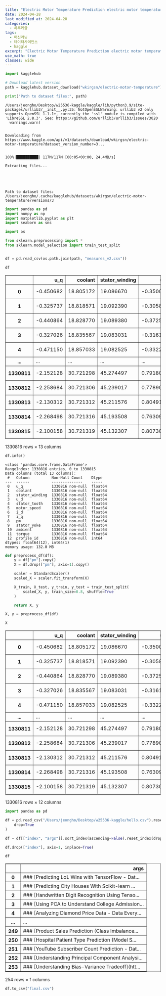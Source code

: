```yaml
---
title: "Electric Motor Temperature Prediction electric motor temperature"
date: 2024-04-28
last_modified_at: 2024-04-28
categories:
  - 하루케글
tags:
  - 머신러닝
  - 데이터사이언스
  - kaggle
excerpt: "Electric Motor Temperature Prediction electric motor temperature 프로젝트"
use_math: true
classes: wide
---
```

```python
import kagglehub

# Download latest version
path = kagglehub.dataset_download("wkirgsn/electric-motor-temperature")

print("Path to dataset files:", path)
```

    /Users/jeongho/Desktop/w25536-kaggle/kaggle/lib/python3.9/site-packages/urllib3/__init__.py:35: NotOpenSSLWarning: urllib3 v2 only supports OpenSSL 1.1.1+, currently the 'ssl' module is compiled with 'LibreSSL 2.8.3'. See: https://github.com/urllib3/urllib3/issues/3020
      warnings.warn(


    Downloading from https://www.kaggle.com/api/v1/datasets/download/wkirgsn/electric-motor-temperature?dataset_version_number=3...


    100%|██████████| 117M/117M [00:05<00:00, 24.4MB/s] 

    Extracting files...


    


    Path to dataset files: /Users/jeongho/.cache/kagglehub/datasets/wkirgsn/electric-motor-temperature/versions/3



```python
import pandas as pd
import numpy as np
import matplotlib.pyplot as plt
import seaborn as sns

import os

from sklearn.preprocessing import *
from sklearn.model_selection import train_test_split


df = pd.read_csv(os.path.join(path, "measures_v2.csv"))
```


```python
df
```




<div>
<style scoped>
    .dataframe tbody tr th:only-of-type {
        vertical-align: middle;
    }

    .dataframe tbody tr th {
        vertical-align: top;
    }

    .dataframe thead th {
        text-align: right;
    }
</style>
<table border="1" class="dataframe">
  <thead>
    <tr style="text-align: right;">
      <th></th>
      <th>u_q</th>
      <th>coolant</th>
      <th>stator_winding</th>
      <th>u_d</th>
      <th>stator_tooth</th>
      <th>motor_speed</th>
      <th>i_d</th>
      <th>i_q</th>
      <th>pm</th>
      <th>stator_yoke</th>
      <th>ambient</th>
      <th>torque</th>
      <th>profile_id</th>
    </tr>
  </thead>
  <tbody>
    <tr>
      <th>0</th>
      <td>-0.450682</td>
      <td>18.805172</td>
      <td>19.086670</td>
      <td>-0.350055</td>
      <td>18.293219</td>
      <td>0.002866</td>
      <td>0.004419</td>
      <td>0.000328</td>
      <td>24.554214</td>
      <td>18.316547</td>
      <td>19.850691</td>
      <td>1.871008e-01</td>
      <td>17</td>
    </tr>
    <tr>
      <th>1</th>
      <td>-0.325737</td>
      <td>18.818571</td>
      <td>19.092390</td>
      <td>-0.305803</td>
      <td>18.294807</td>
      <td>0.000257</td>
      <td>0.000606</td>
      <td>-0.000785</td>
      <td>24.538078</td>
      <td>18.314955</td>
      <td>19.850672</td>
      <td>2.454175e-01</td>
      <td>17</td>
    </tr>
    <tr>
      <th>2</th>
      <td>-0.440864</td>
      <td>18.828770</td>
      <td>19.089380</td>
      <td>-0.372503</td>
      <td>18.294094</td>
      <td>0.002355</td>
      <td>0.001290</td>
      <td>0.000386</td>
      <td>24.544693</td>
      <td>18.326307</td>
      <td>19.850657</td>
      <td>1.766153e-01</td>
      <td>17</td>
    </tr>
    <tr>
      <th>3</th>
      <td>-0.327026</td>
      <td>18.835567</td>
      <td>19.083031</td>
      <td>-0.316199</td>
      <td>18.292542</td>
      <td>0.006105</td>
      <td>0.000026</td>
      <td>0.002046</td>
      <td>24.554018</td>
      <td>18.330833</td>
      <td>19.850647</td>
      <td>2.383027e-01</td>
      <td>17</td>
    </tr>
    <tr>
      <th>4</th>
      <td>-0.471150</td>
      <td>18.857033</td>
      <td>19.082525</td>
      <td>-0.332272</td>
      <td>18.291428</td>
      <td>0.003133</td>
      <td>-0.064317</td>
      <td>0.037184</td>
      <td>24.565397</td>
      <td>18.326662</td>
      <td>19.850639</td>
      <td>2.081967e-01</td>
      <td>17</td>
    </tr>
    <tr>
      <th>...</th>
      <td>...</td>
      <td>...</td>
      <td>...</td>
      <td>...</td>
      <td>...</td>
      <td>...</td>
      <td>...</td>
      <td>...</td>
      <td>...</td>
      <td>...</td>
      <td>...</td>
      <td>...</td>
      <td>...</td>
    </tr>
    <tr>
      <th>1330811</th>
      <td>-2.152128</td>
      <td>30.721298</td>
      <td>45.274497</td>
      <td>0.791801</td>
      <td>41.934347</td>
      <td>0.000380</td>
      <td>-2.000169</td>
      <td>1.097528</td>
      <td>62.147780</td>
      <td>38.653720</td>
      <td>23.989078</td>
      <td>-8.116730e-60</td>
      <td>71</td>
    </tr>
    <tr>
      <th>1330812</th>
      <td>-2.258684</td>
      <td>30.721306</td>
      <td>45.239017</td>
      <td>0.778900</td>
      <td>41.868923</td>
      <td>0.002985</td>
      <td>-2.000499</td>
      <td>1.097569</td>
      <td>62.142646</td>
      <td>38.656328</td>
      <td>23.970700</td>
      <td>-5.815891e-60</td>
      <td>71</td>
    </tr>
    <tr>
      <th>1330813</th>
      <td>-2.130312</td>
      <td>30.721312</td>
      <td>45.211576</td>
      <td>0.804914</td>
      <td>41.804819</td>
      <td>0.002301</td>
      <td>-1.999268</td>
      <td>1.098765</td>
      <td>62.138387</td>
      <td>38.650923</td>
      <td>23.977234</td>
      <td>-4.167268e-60</td>
      <td>71</td>
    </tr>
    <tr>
      <th>1330814</th>
      <td>-2.268498</td>
      <td>30.721316</td>
      <td>45.193508</td>
      <td>0.763091</td>
      <td>41.762220</td>
      <td>0.005662</td>
      <td>-2.000999</td>
      <td>1.095696</td>
      <td>62.133422</td>
      <td>38.655686</td>
      <td>24.001421</td>
      <td>-2.985978e-60</td>
      <td>71</td>
    </tr>
    <tr>
      <th>1330815</th>
      <td>-2.100158</td>
      <td>30.721319</td>
      <td>45.132307</td>
      <td>0.807309</td>
      <td>41.734763</td>
      <td>0.004395</td>
      <td>-2.000792</td>
      <td>1.096487</td>
      <td>62.131429</td>
      <td>38.660370</td>
      <td>24.027522</td>
      <td>-2.139547e-60</td>
      <td>71</td>
    </tr>
  </tbody>
</table>
<p>1330816 rows × 13 columns</p>
</div>




```python
df.info()
```

    <class 'pandas.core.frame.DataFrame'>
    RangeIndex: 1330816 entries, 0 to 1330815
    Data columns (total 13 columns):
     #   Column          Non-Null Count    Dtype  
    ---  ------          --------------    -----  
     0   u_q             1330816 non-null  float64
     1   coolant         1330816 non-null  float64
     2   stator_winding  1330816 non-null  float64
     3   u_d             1330816 non-null  float64
     4   stator_tooth    1330816 non-null  float64
     5   motor_speed     1330816 non-null  float64
     6   i_d             1330816 non-null  float64
     7   i_q             1330816 non-null  float64
     8   pm              1330816 non-null  float64
     9   stator_yoke     1330816 non-null  float64
     10  ambient         1330816 non-null  float64
     11  torque          1330816 non-null  float64
     12  profile_id      1330816 non-null  int64  
    dtypes: float64(12), int64(1)
    memory usage: 132.0 MB



```python
def preprocess_df(df):
    y = df["pm"].copy()
    X = df.drop(["pm"], axis=1).copy()

    scaler = StandardScaler()
    scaled_X = scaler.fit_transform(X)

    X_train, X_test, y_train, y_test = train_test_split(
        scaled_X, y, train_size=0.8, shuffle=True
    )

    return X, y
```


```python
X, y = preprocess_df(df)
```


```python
X
```




<div>
<style scoped>
    .dataframe tbody tr th:only-of-type {
        vertical-align: middle;
    }

    .dataframe tbody tr th {
        vertical-align: top;
    }

    .dataframe thead th {
        text-align: right;
    }
</style>
<table border="1" class="dataframe">
  <thead>
    <tr style="text-align: right;">
      <th></th>
      <th>u_q</th>
      <th>coolant</th>
      <th>stator_winding</th>
      <th>u_d</th>
      <th>stator_tooth</th>
      <th>motor_speed</th>
      <th>i_d</th>
      <th>i_q</th>
      <th>stator_yoke</th>
      <th>ambient</th>
      <th>torque</th>
      <th>profile_id</th>
    </tr>
  </thead>
  <tbody>
    <tr>
      <th>0</th>
      <td>-0.450682</td>
      <td>18.805172</td>
      <td>19.086670</td>
      <td>-0.350055</td>
      <td>18.293219</td>
      <td>0.002866</td>
      <td>0.004419</td>
      <td>0.000328</td>
      <td>18.316547</td>
      <td>19.850691</td>
      <td>1.871008e-01</td>
      <td>17</td>
    </tr>
    <tr>
      <th>1</th>
      <td>-0.325737</td>
      <td>18.818571</td>
      <td>19.092390</td>
      <td>-0.305803</td>
      <td>18.294807</td>
      <td>0.000257</td>
      <td>0.000606</td>
      <td>-0.000785</td>
      <td>18.314955</td>
      <td>19.850672</td>
      <td>2.454175e-01</td>
      <td>17</td>
    </tr>
    <tr>
      <th>2</th>
      <td>-0.440864</td>
      <td>18.828770</td>
      <td>19.089380</td>
      <td>-0.372503</td>
      <td>18.294094</td>
      <td>0.002355</td>
      <td>0.001290</td>
      <td>0.000386</td>
      <td>18.326307</td>
      <td>19.850657</td>
      <td>1.766153e-01</td>
      <td>17</td>
    </tr>
    <tr>
      <th>3</th>
      <td>-0.327026</td>
      <td>18.835567</td>
      <td>19.083031</td>
      <td>-0.316199</td>
      <td>18.292542</td>
      <td>0.006105</td>
      <td>0.000026</td>
      <td>0.002046</td>
      <td>18.330833</td>
      <td>19.850647</td>
      <td>2.383027e-01</td>
      <td>17</td>
    </tr>
    <tr>
      <th>4</th>
      <td>-0.471150</td>
      <td>18.857033</td>
      <td>19.082525</td>
      <td>-0.332272</td>
      <td>18.291428</td>
      <td>0.003133</td>
      <td>-0.064317</td>
      <td>0.037184</td>
      <td>18.326662</td>
      <td>19.850639</td>
      <td>2.081967e-01</td>
      <td>17</td>
    </tr>
    <tr>
      <th>...</th>
      <td>...</td>
      <td>...</td>
      <td>...</td>
      <td>...</td>
      <td>...</td>
      <td>...</td>
      <td>...</td>
      <td>...</td>
      <td>...</td>
      <td>...</td>
      <td>...</td>
      <td>...</td>
    </tr>
    <tr>
      <th>1330811</th>
      <td>-2.152128</td>
      <td>30.721298</td>
      <td>45.274497</td>
      <td>0.791801</td>
      <td>41.934347</td>
      <td>0.000380</td>
      <td>-2.000169</td>
      <td>1.097528</td>
      <td>38.653720</td>
      <td>23.989078</td>
      <td>-8.116730e-60</td>
      <td>71</td>
    </tr>
    <tr>
      <th>1330812</th>
      <td>-2.258684</td>
      <td>30.721306</td>
      <td>45.239017</td>
      <td>0.778900</td>
      <td>41.868923</td>
      <td>0.002985</td>
      <td>-2.000499</td>
      <td>1.097569</td>
      <td>38.656328</td>
      <td>23.970700</td>
      <td>-5.815891e-60</td>
      <td>71</td>
    </tr>
    <tr>
      <th>1330813</th>
      <td>-2.130312</td>
      <td>30.721312</td>
      <td>45.211576</td>
      <td>0.804914</td>
      <td>41.804819</td>
      <td>0.002301</td>
      <td>-1.999268</td>
      <td>1.098765</td>
      <td>38.650923</td>
      <td>23.977234</td>
      <td>-4.167268e-60</td>
      <td>71</td>
    </tr>
    <tr>
      <th>1330814</th>
      <td>-2.268498</td>
      <td>30.721316</td>
      <td>45.193508</td>
      <td>0.763091</td>
      <td>41.762220</td>
      <td>0.005662</td>
      <td>-2.000999</td>
      <td>1.095696</td>
      <td>38.655686</td>
      <td>24.001421</td>
      <td>-2.985978e-60</td>
      <td>71</td>
    </tr>
    <tr>
      <th>1330815</th>
      <td>-2.100158</td>
      <td>30.721319</td>
      <td>45.132307</td>
      <td>0.807309</td>
      <td>41.734763</td>
      <td>0.004395</td>
      <td>-2.000792</td>
      <td>1.096487</td>
      <td>38.660370</td>
      <td>24.027522</td>
      <td>-2.139547e-60</td>
      <td>71</td>
    </tr>
  </tbody>
</table>
<p>1330816 rows × 12 columns</p>
</div>




```python
import pandas as pd

df = pd.read_csv("/Users/jeongho/Desktop/w25536-kaggle/hello.csv").reset_index(
    drop=True
)
```


```python
df = df[["index", "args"]].sort_index(ascending=False).reset_index(drop=True)
```


```python
df.drop(["index"], axis=1, inplace=True)
```


```python
df
```




<div>
<style scoped>
    .dataframe tbody tr th:only-of-type {
        vertical-align: middle;
    }

    .dataframe tbody tr th {
        vertical-align: top;
    }

    .dataframe thead th {
        text-align: right;
    }
</style>
<table border="1" class="dataframe">
  <thead>
    <tr style="text-align: right;">
      <th></th>
      <th>args</th>
    </tr>
  </thead>
  <tbody>
    <tr>
      <th>0</th>
      <td>### [Predicting LoL Wins with TensorFlow - Dat...</td>
    </tr>
    <tr>
      <th>1</th>
      <td>### [Predicting City Houses With Scikit-learn ...</td>
    </tr>
    <tr>
      <th>2</th>
      <td>### [Handwritten Digit Recognition Using Tenso...</td>
    </tr>
    <tr>
      <th>3</th>
      <td>### [Using PCA to Understand College Admission...</td>
    </tr>
    <tr>
      <th>4</th>
      <td>### [Analyzing Diamond Price Data - Data Every...</td>
    </tr>
    <tr>
      <th>...</th>
      <td>...</td>
    </tr>
    <tr>
      <th>249</th>
      <td>### [Product Sales Prediction (Class Imbalance...</td>
    </tr>
    <tr>
      <th>250</th>
      <td>### [Hospital Patient Type Prediction (Model S...</td>
    </tr>
    <tr>
      <th>251</th>
      <td>### [YouTube Subscriber Count Prediction - Dat...</td>
    </tr>
    <tr>
      <th>252</th>
      <td>### [Understanding Principal Component Analysi...</td>
    </tr>
    <tr>
      <th>253</th>
      <td>### [Understanding Bias-Variance Tradeoff](htt...</td>
    </tr>
  </tbody>
</table>
<p>254 rows × 1 columns</p>
</div>




```python
df.to_csv("final.csv")
```


```python

```
